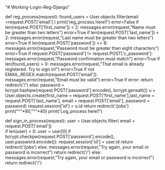 "# Working-Login-Reg-Django" 


def reg_process(request):
    found_users = User.objects.filter(email =request.POST['email'] )
    print('reg_process here!!')
    error=False
    if len(request.POST['first_name']) < 2:
        messages.error(request,"Name must be greater than two letters")
        error=True
    if len(request.POST['last_name']) < 2:
        messages.error(request,"Last name must be greater than two letters")
        error=True
    if len(request.POST['password'])  <= 8:
        messages.error(request,"Password must be greater than eight characters")
        error=True
    if request.POST['password'] != request.POST['c_password']:
        messages.error(request,"Password confirmation must match")
        error=True
    if len(found_users) > 0:
        messages.error(request,"That email is already registered. Try to sign in!")
        error=True
    if not EMAIL_REGEX.match(request.POST['email']):
        messages.error(request,"Email must be valid")
        error=True
    if error:
        return redirect('/')
    else:
        password = bcrypt.hashpw(request.POST['password'].encode(), bcrypt.gensalt())
        u = User.objects.create(first_name = request.POST['first_name'],last_name = request.POST['last_name'], email = request.POST['email'], password = password)
        request.session['id'] = u.id
        return redirect('/jobs')
        print("^"*80,"^"*40)
        print('Log_process here!!')

def sign_in_process(request):
    user = User.objects.filter( email = request.POST['email'])    
    if len(user) > 0:
        user = user[0]
        if bcrypt.checkpw(request.POST['password'].encode(), user.password.encode()):
            request.session['id'] = user.id
            return redirect('/jobs')
        else:
            messages.error(request,"Try again, your email or password is incorrect")
            return redirect('/')
    else:
        messages.error(request,"Try again, your email or password is incorrect")
        return redirect('/')

